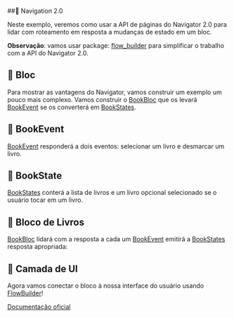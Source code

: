 ##:ship: Navigation 2.0

Neste exemplo, veremos como usar a API de páginas do Navigator 2.0 para lidar com roteamento em resposta a mudanças de estado em um bloc.

**Observação**: vamos usar package: [flow_builder](https://pub.dev/packages/flow_builder) para simplificar o trabalho com a API do Navigator 2.0.

## :pushpin: Bloc
Para mostrar as vantagens do Navigator, vamos construir um exemplo um pouco mais complexo. Vamos construir o [BookBloc](/1.navigation/naviagation_2_0/lib/bloc/book_bloc.dart) que os levará [BookEvent](/1.navigation/naviagation_2_0/lib/bloc/book_event.dart) se os converterá em [BookStates](/1.navigation/naviagation_2_0/lib/bloc/book_state.dart).

## :pushpin:  BookEvent

[BookEvent](/1.navigation/naviagation_2_0/lib/bloc/book_event.dart) responderá a dois eventos: selecionar um livro e desmarcar um livro.

## :pushpin:  BookState
[BookStates](/1.navigation/naviagation_2_0/lib/bloc/book_state.dart) conterá a lista de livros e um livro opcional selecionado se o usuário tocar em um livro.
## :pushpin:  Bloco de Livros
[BookBloc](/1.navigation/naviagation_2_0/lib/bloc/book_bloc.dart)  lidará com a resposta a cada um [BookEvent](/1.navigation/naviagation_2_0/lib/bloc/book_event.dart)  emitirá a [BookStates](/1.navigation/naviagation_2_0/lib/bloc/book_state.dart) resposta apropriada:
## :pushpin: Camada de UI

Agora vamos conectar o bloco à nossa interface do usuário usando [FlowBuilder](https://pub.dev/packages/flow_builder)!

[Documentação oficial](https://bloclibrary.dev/#/recipesflutternavigation?id=navigation-20)